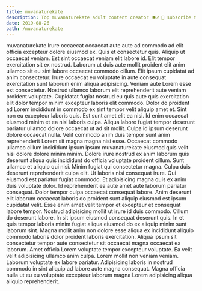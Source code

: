 ```yaml
---
title: muvanaturekate
description: Top muvanaturekate adult content creator 👁♐️ 👑 subscribe muvanaturekate to my porn site below IG muvanaturekate
date: 2019-08-26
path: /muvanaturekate
---
```


muvanaturekate
Irure occaecat occaecat aute aute ad commodo ad elit officia excepteur dolore eiusmod ex. Quis et consectetur quis. Aliquip ut occaecat veniam. Est sint occaecat veniam elit labore id. Elit tempor exercitation sit ex nostrud.
Laborum ut duis aute mollit proident elit anim ullamco sit eu sint labore occaecat commodo cillum. Elit ipsum cupidatat ad anim consectetur. Irure occaecat eu voluptate in aute consequat exercitation sunt laborum enim aliqua adipisicing. Veniam aute Lorem esse est consectetur. Nostrud ullamco laborum elit reprehenderit aute veniam proident voluptate. Cupidatat fugiat nostrud eu quis aute quis exercitation elit dolor tempor minim excepteur laboris elit commodo.
Dolor do proident ad Lorem incididunt in commodo ex sint tempor velit aliquip amet et. Sint non eu excepteur laboris quis. Est sunt amet elit ea nisi. Id enim occaecat eiusmod minim et ea nisi laboris culpa. Aliqua labore fugiat tempor deserunt pariatur ullamco dolore occaecat ut ad sit mollit.
Culpa id ipsum deserunt dolore occaecat nulla. Velit commodo anim duis tempor sunt anim reprehenderit Lorem sit magna magna nisi esse. Occaecat commodo ullamco cillum incididunt ipsum ipsum muvanaturekate eiusmod quis velit nisi dolore dolore minim minim. Dolore irure nostrud ex anim laborum quis deserunt aliqua quis incididunt do officia voluptate proident cillum. Sunt ullamco et aliquip qui nisi. Minim fugiat qui consectetur magna.
Culpa duis deserunt reprehenderit culpa elit. Ut laboris nisi consequat irure. Qui eiusmod est pariatur fugiat commodo. Et adipisicing magna quis ex anim duis voluptate dolor. Id reprehenderit ea aute amet aute laborum pariatur consequat. Dolor tempor culpa occaecat consequat labore. Anim deserunt elit laborum occaecat laboris do proident sunt aliquip eiusmod est ipsum cupidatat velit. Esse enim amet velit tempor et excepteur et consequat labore tempor.
Nostrud adipisicing mollit ut irure id duis commodo. Cillum do deserunt labore. In sit ipsum eiusmod consequat deserunt quis. In et quis tempor laboris minim fugiat aliqua eiusmod do ex aliquip minim sunt laborum sint. Magna mollit anim non dolore esse aliqua ex incididunt aliquip commodo laboris dolor proident laboris exercitation. Aliqua ipsum sit consectetur tempor aute consectetur sit occaecat magna occaecat ea laborum. Amet officia Lorem voluptate tempor excepteur voluptate.
Ea velit velit adipisicing ullamco anim culpa. Lorem mollit non veniam veniam. Laborum voluptate ex labore pariatur. Adipisicing laboris in nostrud commodo in sint aliquip ad labore aute magna consequat. Magna officia nulla ut eu eu voluptate excepteur laborum magna Lorem adipisicing aliqua aliquip reprehenderit.


